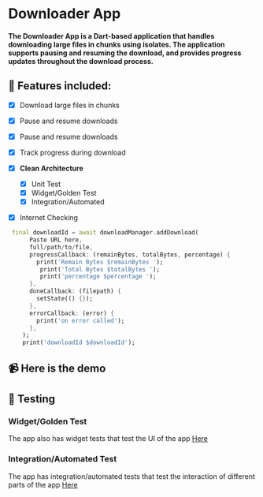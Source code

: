 # Downloader App
#### The Downloader App is a Dart-based application that handles downloading large files in chunks using isolates. The application supports pausing and resuming the download, and provides progress updates throughout the download process.

## 🎉 Features included:

- [x] Download large files in chunks
- [x] Pause and resume downloads
- [x] Pause and resume downloads
- [x] Track progress during download
- [x] **Clean Architecture**
    - [x] Unit Test
    - [x] Widget/Golden Test
    - [x] Integration/Automated
- [x] Internet Checking


```dart
 final downloadId = await downloadManager.addDownload(
      Paste URL here,
      full/path/to/file,
      progressCallback: (remainBytes, totalBytes, percentage) {
        print('Remain Bytes $remainBytes ');
         print('Total Bytes $totalBytes ');
         print('percentage $percentage ');
      },
      doneCallback: (filepath) {
        setState(() {});
      },
      errorCallback: (error) {
        print('on error called');
      },
    );
    print('downloadId $downloadId');
```


## 📹 Here is the demo



## 🧪 Testing

### Widget/Golden Test
The app also has widget tests that test the UI of the app [Here](https://github.com/jigarfumakiya/downloader_app/tree/main/test/features/home/presentation/widget) 


### Integration/Automated Test
The app has integration/automated tests that test the interaction of different parts of the app  [Here](https://github.com/jigarfumakiya/downloader_app/tree/main/integration_test)




